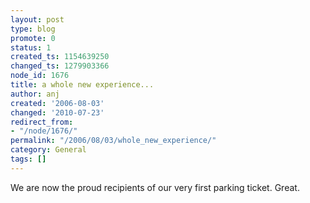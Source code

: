 ```yaml
---
layout: post
type: blog
promote: 0
status: 1
created_ts: 1154639250
changed_ts: 1279903366
node_id: 1676
title: a whole new experience...
author: anj
created: '2006-08-03'
changed: '2010-07-23'
redirect_from:
- "/node/1676/"
permalink: "/2006/08/03/whole_new_experience/"
category: General
tags: []
---
```

We are now the proud recipients of our very first parking ticket. Great.

